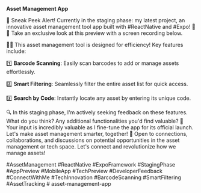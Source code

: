 **Asset Management App**

🚧 Sneak Peek Alert! Currently in the staging phase: my latest project, an innovative asset management tool app built with #ReactNative and #Expo! 🌟
📱 Take an exclusive look at this preview with a screen recording below.

👨‍💻 This asset management tool is designed for efficiency! Key features include:

1️⃣ **Barcode Scanning**: Easily scan barcodes to add or manage assets effortlessly.

2️⃣ **Smart Filtering**: Seamlessly filter the entire asset list for quick access.

3️⃣ **Search by Code**: Instantly locate any asset by entering its unique code.

🔍 In this staging phase, I'm actively seeking feedback on these features. What do you think? Any additional functionalities you'd find valuable?
💬 Your input is incredibly valuable as I fine-tune the app for its official launch. Let's make asset management smarter, together!
🤝 Open to connections, collaborations, and discussions on potential opportunities in the asset management or tech space. Let's connect and revolutionize how we manage assets!

#AssetManagement #ReactNative #ExpoFramework #StagingPhase #AppPreview #MobileApp #TechPreview #DeveloperFeedback #ConnectWithMe #TechInnovation #BarcodeScanning #SmartFiltering #AssetTracking
#   a s s e t - m a n a g e m e n t - a p p  
 